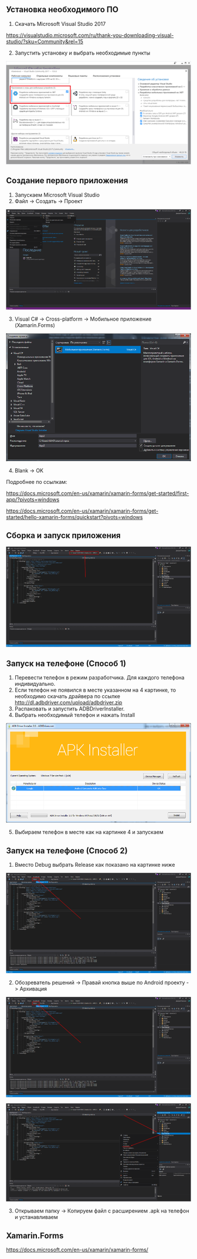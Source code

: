 ## Установка необходимого ПО

1. Скачать Microsoft Visual Studio 2017

https://visualstudio.microsoft.com/ru/thank-you-downloading-visual-studio/?sku=Community&rel=15

2. Запустить установку и выбрать необходимые пункты

![1](Images/1.png)

## Создание первого приложения

1. Запускаем Microsoft Visual Studio
2. Файл -> Создать -> Проект

![2](Images/2.png)

3. Visual C# -> Cross-platform -> Мобильное приложение (Xamarin.Forms)

![3](Images/3.png)

4. Blank -> OK

Подробнее по ссылкам:

https://docs.microsoft.com/en-us/xamarin/xamarin-forms/get-started/first-app/?pivots=windows

https://docs.microsoft.com/en-us/xamarin/xamarin-forms/get-started/hello-xamarin-forms/quickstart?pivots=windows

## Сборка и запуск приложения

![4](Images/4.png)

## Запуск на телефоне (Способ 1)

1. Перевести телефон в режим разработчика. Для каждого телефона индивидуально.
2. Если телефон не появился в месте указанном на 4 картинке, то необходимо скачать драйвера по ссылке
http://dl.adbdriver.com/upload/adbdriver.zip
3. Распаковать и запустить ADBDriverInstaller.
4. Выбрать необходимый телефон и нажать Install

![5](Images/5.png)

5. Выбираем телефон в месте как на картинке 4 и запускаем

## Запуск на телефоне (Способ 2)

1. Вместо Debug выбрать Release как показано на картинке ниже

![6](Images/6.png)

2. Обозреватель решений -> Правай кнопка выше по Android проекту -> Архивация

![7](Images/6.png)

![8](Images/7.png)

3. Открываем папку -> Копируем файл с расширением .apk на телефон и устанавливаем

## Xamarin.Forms

https://docs.microsoft.com/en-us/xamarin/xamarin-forms/
